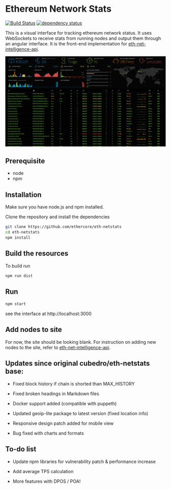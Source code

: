 Ethereum Network Stats
============
[![Build Status][travis-image]][travis-url] [![dependency status][dep-image]][dep-url]

This is a visual interface for tracking ethereum network status. It uses WebSockets to receive stats from running nodes and output them through an angular interface. It is the front-end implementation for [eth-net-intelligence-api](https://github.com/ethercore/eth-net-intelligence-api).


![Screenshot](./src/images/screenshot.jpg?v=0.0.6 "Screenshot")

## Prerequisite
* node
* npm

## Installation
Make sure you have node.js and npm installed.

Clone the repository and install the dependencies

```bash
git clone https://github.com/ethercore/eth-netstats
cd eth-netstats
npm install
```

## Build the resources

To build run
```bash
npm run dist
```

## Run

```bash
npm start
```

see the interface at http://localhost:3000

## Add nodes to site

For now, the site should be looking blank. For instruction on adding new nodes to the site, refer to [eth-net-intelligence-api](https://github.com/ethercore/eth-net-intelligence-api).

## Updates since original cubedro/eth-netstats base:

+ Fixed block history if chain is shorted than MAX_HISTORY

+ Fixed broken headings in Markdown files

+ Docker support added (compatible with puppeth)

+ Updated geoip-lite package to latest version (fixed location info)

+ Responsive design patch added for mobile view

+ Bug fixed with charts and formats

## To-do list

+ Update npm libraries for vulnerability patch & performance increase

+ Add average TPS calculation

+ More features with DPOS / POA!

[travis-image]: https://travis-ci.org/ethercoreorg/eth-netstats.svg
[travis-url]: https://travis-ci.org/ethercoreorg/eth-netstats
[dep-image]: https://david-dm.org/ethercoreorg/eth-netstats.svg
[dep-url]: https://david-dm.org/ethercoreorg/eth-netstats
